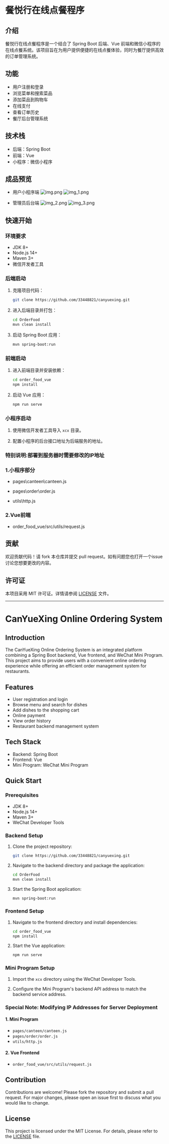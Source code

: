 # 餐悦行在线点餐程序

## 介绍

餐悦行在线点餐程序是一个结合了 Spring Boot 后端、Vue 前端和微信小程序的在线点餐系统。该项目旨在为用户提供便捷的在线点餐体验，同时为餐厅提供高效的订单管理系统。

## 功能

- 用户注册和登录
- 浏览菜单和搜索菜品
- 添加菜品到购物车
- 在线支付
- 查看订单历史
- 餐厅后台管理系统

## 技术栈

- 后端：Spring Boot
- 前端：Vue
- 小程序：微信小程序

## 成品预览
- 用户小程序端
![img.png](ImgsView/img.png) ![img_1.png](ImgsView/img_1.png)

- 管理员后台端
![img_2.png](ImgsView/img_2.png) ![img_3.png](ImgsView/img_3.png)
## 快速开始

### 环境要求

- JDK 8+
- Node.js 14+
- Maven 3+
- 微信开发者工具

### 后端启动

1. 克隆项目代码：

    ```bash
    git clone https://github.com/33448821/canyuexing.git
    ```

2. 进入后端目录并打包：

    ```bash
    cd OrderFood
    mvn clean install
    ```

3. 启动 Spring Boot 应用：

    ```bash
    mvn spring-boot:run
    ```

### 前端启动

1. 进入前端目录并安装依赖：

    ```bash
    cd order_food_vue
    npm install
    ```

2. 启动 Vue 应用：

    ```bash
    npm run serve
    ```

### 小程序启动

1. 使用微信开发者工具导入 `xcx` 目录。

2. 配置小程序的后台接口地址为后端服务的地址。

### 特别说明:部署到服务器时需要修改的IP地址

### 1.小程序部分

- pages\canteen\canteen.js

- pages\order\order.js

- utils\http.js



### 2.Vue前端

- order_food_vue/src/utils/request.js

## 贡献

欢迎贡献代码！请 fork 本仓库并提交 pull request。如有问题您也打开一个issue讨论您想要更改的内容。

## 许可证

本项目采用 MIT 许可证。详情请参阅 [LICENSE](LICENSE) 文件。

---

# CanYueXing Online Ordering System

## Introduction

The CanYueXing Online Ordering System is an integrated platform combining a Spring Boot backend, Vue frontend, and WeChat Mini Program. This project aims to provide users with a convenient online ordering experience while offering an efficient order management system for restaurants.

## Features

- User registration and login
- Browse menu and search for dishes
- Add dishes to the shopping cart
- Online payment
- View order history
- Restaurant backend management system

## Tech Stack

- Backend: Spring Boot
- Frontend: Vue
- Mini Program: WeChat Mini Program

## Quick Start

### Prerequisites

- JDK 8+
- Node.js 14+
- Maven 3+
- WeChat Developer Tools

### Backend Setup

1. Clone the project repository:

    ```bash
    git clone https://github.com/33448821/canyuexing.git
    ```

2. Navigate to the backend directory and package the application:

    ```bash
    cd OrderFood
    mvn clean install
    ```

3. Start the Spring Boot application:

    ```bash
    mvn spring-boot:run
    ```

### Frontend Setup

1. Navigate to the frontend directory and install dependencies:

    ```bash
    cd order_food_vue
    npm install
    ```

2. Start the Vue application:

    ```bash
    npm run serve
    ```

### Mini Program Setup

1. Import the `xcx` directory using the WeChat Developer Tools.

2. Configure the Mini Program's backend API address to match the backend service address.

### Special Note: Modifying IP Addresses for Server Deployment

#### 1. Mini Program

- `pages/canteen/canteen.js`
- `pages/order/order.js`
- `utils/http.js`

#### 2. Vue Frontend

- `order_food_vue/src/utils/request.js`

## Contribution

Contributions are welcome! Please fork the repository and submit a pull request. For major changes, please open an issue first to discuss what you would like to change.

## License

This project is licensed under the MIT License. For details, please refer to the [LICENSE](LICENSE) file.
